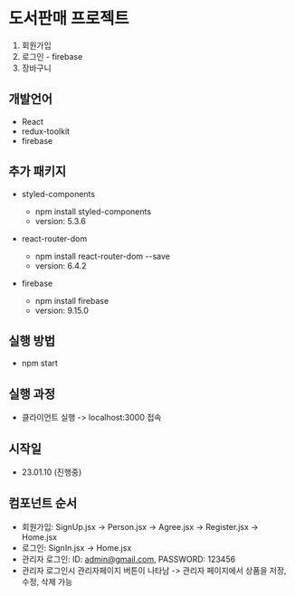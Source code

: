 # 도서판매 프로젝트
1. 회원가입
2. 로그인 - firebase
3. 장바구니

## 개발언어 
- React
- redux-toolkit
- firebase

## 추가 패키지
- styled-components
    - npm install styled-components
    - version: 5.3.6

- react-router-dom
    - npm install react-router-dom --save
    - version: 6.4.2

- firebase
    - npm install firebase
    - version: 9.15.0

## 실행 방법
- npm start

## 실행 과정
- 클라이언트 실행 -> localhost:3000 접속

## 시작일
- 23.01.10 (진행중)

## 컴포넌트 순서
- 회원가입: SignUp.jsx -> Person.jsx -> Agree.jsx -> Register.jsx -> Home.jsx
- 로그인: SignIn.jsx -> Home.jsx
- 관리자 로그인: ID: admin@gmail.com, PASSWORD: 123456
- 관리자 로그인시 관리자페이지 버튼이 나타남 -> 관리자 페이지에서 상품을 저장, 수정, 삭제 가능